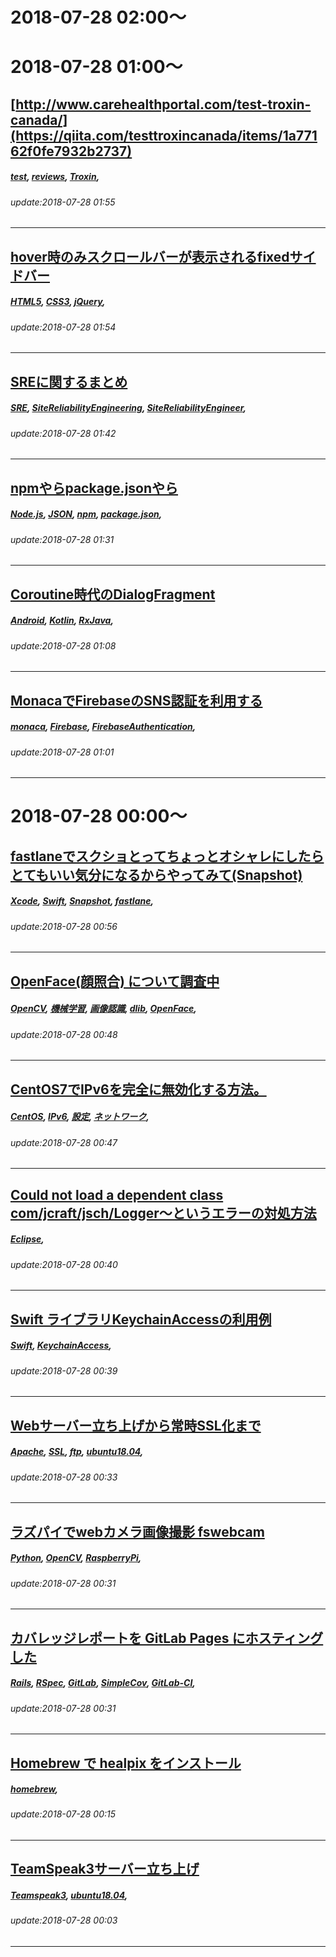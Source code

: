 # 2018-07-28 02:00～




# 2018-07-28 01:00～
## [http://www.carehealthportal.com/test-troxin-canada/](https://qiita.com/testtroxincanada/items/1a77162f0fe7932b2737)
##### [test](https://qiita.com/tags/test), [reviews](https://qiita.com/tags/reviews), [Troxin](https://qiita.com/tags/Troxin), 
###### update:2018-07-28 01:55
---
## [hover時のみスクロールバーが表示されるfixedサイドバー](https://qiita.com/mormormmmr/items/ed98b415c18eda499540)
##### [HTML5](https://qiita.com/tags/HTML5), [CSS3](https://qiita.com/tags/CSS3), [jQuery](https://qiita.com/tags/jQuery), 
###### update:2018-07-28 01:54
---
## [SREに関するまとめ](https://qiita.com/cocoa-maemae/items/d4f5a403f94e81da798f)
##### [SRE](https://qiita.com/tags/SRE), [SiteReliabilityEngineering](https://qiita.com/tags/SiteReliabilityEngineering), [SiteReliabilityEngineer](https://qiita.com/tags/SiteReliabilityEngineer), 
###### update:2018-07-28 01:42
---
## [npmやらpackage.jsonやら](https://qiita.com/kouuuki/items/13c00e96192cb3a1852e)
##### [Node.js](https://qiita.com/tags/Node.js), [JSON](https://qiita.com/tags/JSON), [npm](https://qiita.com/tags/npm), [package.json](https://qiita.com/tags/package.json), 
###### update:2018-07-28 01:31
---
## [Coroutine時代のDialogFragment](https://qiita.com/idaisuke/items/b4f3c2e0a872544b97d0)
##### [Android](https://qiita.com/tags/Android), [Kotlin](https://qiita.com/tags/Kotlin), [RxJava](https://qiita.com/tags/RxJava), 
###### update:2018-07-28 01:08
---
## [MonacaでFirebaseのSNS認証を利用する](https://qiita.com/nemutame/items/290f7385e02593f7e3e3)
##### [monaca](https://qiita.com/tags/monaca), [Firebase](https://qiita.com/tags/Firebase), [FirebaseAuthentication](https://qiita.com/tags/FirebaseAuthentication), 
###### update:2018-07-28 01:01
---




# 2018-07-28 00:00～
## [fastlaneでスクショとってちょっとオシャレにしたらとてもいい気分になるからやってみて(Snapshot)](https://qiita.com/sachiko-kame/items/a0ab32c4238f5c8bfa8d)
##### [Xcode](https://qiita.com/tags/Xcode), [Swift](https://qiita.com/tags/Swift), [Snapshot](https://qiita.com/tags/Snapshot), [fastlane](https://qiita.com/tags/fastlane), 
###### update:2018-07-28 00:56
---
## [OpenFace(顔照合) について調査中](https://qiita.com/nonbiri15/items/c720dbf17c8eaf229c54)
##### [OpenCV](https://qiita.com/tags/OpenCV), [機械学習](https://qiita.com/tags/機械学習), [画像認識](https://qiita.com/tags/画像認識), [dlib](https://qiita.com/tags/dlib), [OpenFace](https://qiita.com/tags/OpenFace), 
###### update:2018-07-28 00:48
---
## [CentOS7でIPv6を完全に無効化する方法。](https://qiita.com/ysuzuki963/items/907379465e0a5d225182)
##### [CentOS](https://qiita.com/tags/CentOS), [IPv6](https://qiita.com/tags/IPv6), [設定](https://qiita.com/tags/設定), [ネットワーク](https://qiita.com/tags/ネットワーク), 
###### update:2018-07-28 00:47
---
## [Could not load a dependent class com/jcraft/jsch/Logger〜というエラーの対処方法](https://qiita.com/A-Kouki/items/7bdbb6e60fc911064e1f)
##### [Eclipse](https://qiita.com/tags/Eclipse), 
###### update:2018-07-28 00:40
---
## [Swift ライブラリKeychainAccessの利用例](https://qiita.com/katafuchix/items/f9bb07dfedef191b3b8b)
##### [Swift](https://qiita.com/tags/Swift), [KeychainAccess](https://qiita.com/tags/KeychainAccess), 
###### update:2018-07-28 00:39
---
## [Webサーバー立ち上げから常時SSL化まで](https://qiita.com/Cortanasan/items/370985ac5304e496ab8e)
##### [Apache](https://qiita.com/tags/Apache), [SSL](https://qiita.com/tags/SSL), [ftp](https://qiita.com/tags/ftp), [ubuntu18.04](https://qiita.com/tags/ubuntu18.04), 
###### update:2018-07-28 00:33
---
## [ラズパイでwebカメラ画像撮影 fswebcam](https://qiita.com/Bashi50/items/e408909225b283a2c8f7)
##### [Python](https://qiita.com/tags/Python), [OpenCV](https://qiita.com/tags/OpenCV), [RaspberryPi](https://qiita.com/tags/RaspberryPi), 
###### update:2018-07-28 00:31
---
## [カバレッジレポートを GitLab Pages にホスティングした](https://qiita.com/otuhs_d/items/4ddfae481d19382975cc)
##### [Rails](https://qiita.com/tags/Rails), [RSpec](https://qiita.com/tags/RSpec), [GitLab](https://qiita.com/tags/GitLab), [SimpleCov](https://qiita.com/tags/SimpleCov), [GitLab-CI](https://qiita.com/tags/GitLab-CI), 
###### update:2018-07-28 00:31
---
## [Homebrew で healpix をインストール](https://qiita.com/junkoda/items/038d1cb3eb15f16ac79a)
##### [homebrew](https://qiita.com/tags/homebrew), 
###### update:2018-07-28 00:15
---
## [TeamSpeak3サーバー立ち上げ](https://qiita.com/Cortanasan/items/d33a99405b130cf69391)
##### [Teamspeak3](https://qiita.com/tags/Teamspeak3), [ubuntu18.04](https://qiita.com/tags/ubuntu18.04), 
###### update:2018-07-28 00:03
---







